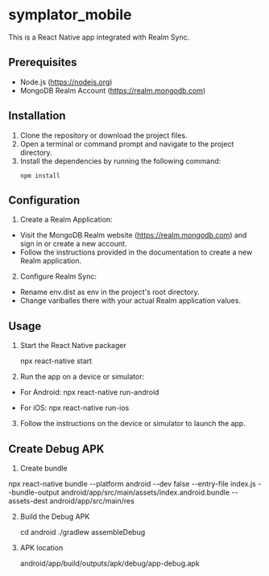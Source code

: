 # symplator_mobile

This is a React Native app integrated with Realm Sync.

## Prerequisites

- Node.js (https://nodejs.org)
- MongoDB Realm Account (https://realm.mongodb.com)

## Installation

1. Clone the repository or download the project files.
2. Open a terminal or command prompt and navigate to the project directory.
3. Install the dependencies by running the following command:
   ```shell
   npm install

## Configuration

1. Create a Realm Application:

 - Visit the MongoDB Realm website (https://realm.mongodb.com) and sign in or create a new account.
 - Follow the instructions provided in the documentation to create a new Realm application.

2. Configure Realm Sync:

 - Rename env.dist as env in the project's root directory.
 - Change variballes there with your actual Realm application values.

## Usage

1. Start the React Native packager

   npx react-native start

2. Run the app on a device or simulator:

  - For Android:
   npx react-native run-android
 
  - For iOS:
   npx react-native run-ios

3. Follow the instructions on the device or simulator to launch the app.
 
## Create Debug APK 

1) Create bundle

npx react-native bundle 
   --platform android 
   --dev false 
   --entry-file index.js 
   --bundle-output android/app/src/main/assets/index.android.bundle 
   --assets-dest android/app/src/main/res

2) Build the Debug APK

   cd android
   ./gradlew assembleDebug

3) APK location 
   
   android/app/build/outputs/apk/debug/app-debug.apk
